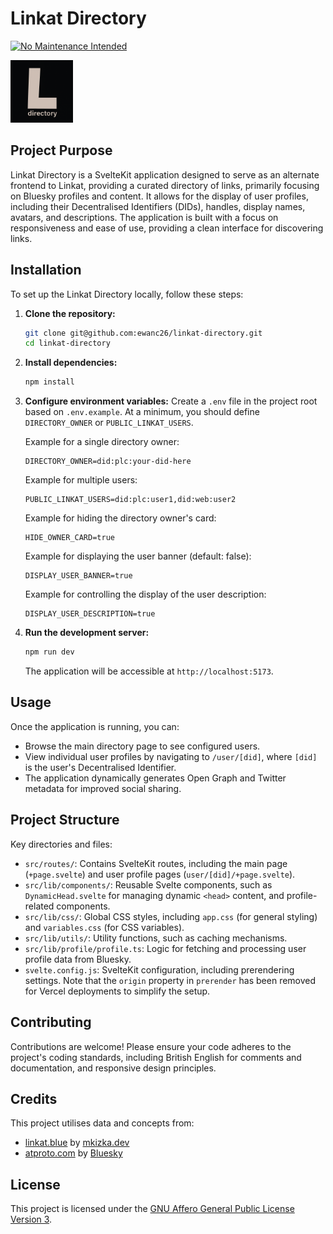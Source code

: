 # Linkat Directory

[![No Maintenance Intended](http://unmaintained.tech/badge.svg)](http://unmaintained.tech/)

<img src="./static/logo.png" alt="Linkat Directory" width="100"/>

## Project Purpose

Linkat Directory is a SvelteKit application designed to serve as an alternate frontend to Linkat, providing a curated directory of links, primarily focusing on Bluesky profiles and content. It allows for the display of user profiles, including their Decentralised Identifiers (DIDs), handles, display names, avatars, and descriptions. The application is built with a focus on responsiveness and ease of use, providing a clean interface for discovering links.

## Installation

To set up the Linkat Directory locally, follow these steps:

1.  **Clone the repository:**
    ```bash
    git clone git@github.com:ewanc26/linkat-directory.git
    cd linkat-directory
    ```

2.  **Install dependencies:**
    ```bash
    npm install
    ```

3.  **Configure environment variables:**
    Create a `.env` file in the project root based on `.env.example`. At a minimum, you should define `DIRECTORY_OWNER` or `PUBLIC_LINKAT_USERS`.
    
    Example for a single directory owner:
    ```
    DIRECTORY_OWNER=did:plc:your-did-here
    ```
    
    Example for multiple users:
    ```
    PUBLIC_LINKAT_USERS=did:plc:user1,did:web:user2
    ```

    Example for hiding the directory owner's card:
    ```
    HIDE_OWNER_CARD=true
    ```

    Example for displaying the user banner (default: false):
    ```
    DISPLAY_USER_BANNER=true
    ```

    Example for controlling the display of the user description:
    ```
    DISPLAY_USER_DESCRIPTION=true
    ```

4.  **Run the development server:**
    ```bash
    npm run dev
    ```
    The application will be accessible at `http://localhost:5173`.

## Usage

Once the application is running, you can:

-   Browse the main directory page to see configured users.
-   View individual user profiles by navigating to `/user/[did]`, where `[did]` is the user's Decentralised Identifier.
-   The application dynamically generates Open Graph and Twitter metadata for improved social sharing.

## Project Structure

Key directories and files:

-   `src/routes/`: Contains SvelteKit routes, including the main page (`+page.svelte`) and user profile pages (`user/[did]/+page.svelte`).
-   `src/lib/components/`: Reusable Svelte components, such as `DynamicHead.svelte` for managing dynamic `<head>` content, and profile-related components.
-   `src/lib/css/`: Global CSS styles, including `app.css` (for general styling) and `variables.css` (for CSS variables).
-   `src/lib/utils/`: Utility functions, such as caching mechanisms.
-   `src/lib/profile/profile.ts`: Logic for fetching and processing user profile data from Bluesky.
-   `svelte.config.js`: SvelteKit configuration, including prerendering settings. Note that the `origin` property in `prerender` has been removed for Vercel deployments to simplify the setup.

## Contributing

Contributions are welcome! Please ensure your code adheres to the project's coding standards, including British English for comments and documentation, and responsive design principles.

## Credits

This project utilises data and concepts from:

-   [linkat.blue](https://linkat.blue) by [mkizka.dev](https://bsky.app/profile/did:plc:4gow62pk3vqpuwiwaslcwisa)
-   [atproto.com](https://atproto.com) by [Bluesky](https://bsky.social)

## License

This project is licensed under the [GNU Affero General Public License Version 3](LICENSE).